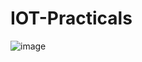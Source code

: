 # IOT-Practicals

![image](https://github.com/user-attachments/assets/9c7d8db0-9515-4df8-b9a0-397e0ed2fdf8)

